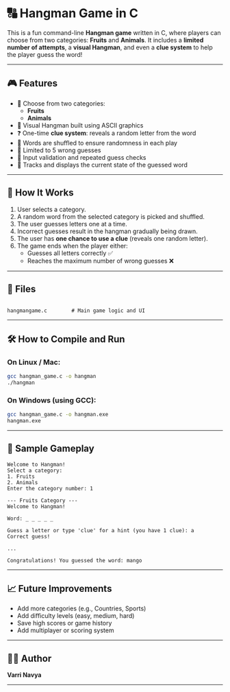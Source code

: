 # 🔠 Hangman Game in C

This is a fun command-line **Hangman game** written in C, where players can choose from two categories: **Fruits** and **Animals**. It includes a **limited number of attempts**, a **visual Hangman**, and even a **clue system** to help the player guess the word!

---

## 🎮 Features

- 🧠 Choose from two categories:
  - **Fruits**
  - **Animals**
- 🧱 Visual Hangman built using ASCII graphics
- ❓ One-time **clue system**: reveals a random letter from the word
- 🔁 Words are shuffled to ensure randomness in each play
- 🚫 Limited to 5 wrong guesses
- 🔄 Input validation and repeated guess checks
- 👀 Tracks and displays the current state of the guessed word

---

## 🧱 How It Works

1. User selects a category.
2. A random word from the selected category is picked and shuffled.
3. The user guesses letters one at a time.
4. Incorrect guesses result in the hangman gradually being drawn.
5. The user has **one chance to use a clue** (reveals one random letter).
6. The game ends when the player either:
   - Guesses all letters correctly ✅
   - Reaches the maximum number of wrong guesses ❌

---

## 🧾 Files

```

hangmangame.c        # Main game logic and UI

````

---

## 🛠️ How to Compile and Run

### On Linux / Mac:
```bash
gcc hangman_game.c -o hangman
./hangman
````

### On Windows (using GCC):

```bash
gcc hangman_game.c -o hangman.exe
hangman.exe
```

---

## 📌 Sample Gameplay

```
Welcome to Hangman!
Select a category:
1. Fruits
2. Animals
Enter the category number: 1

--- Fruits Category ---
Welcome to Hangman!

Word: _ _ _ _ _

Guess a letter or type 'clue' for a hint (you have 1 clue): a
Correct guess!

...

Congratulations! You guessed the word: mango
```

---

## 📈 Future Improvements

* Add more categories (e.g., Countries, Sports)
* Add difficulty levels (easy, medium, hard)
* Save high scores or game history
* Add multiplayer or scoring system

---

## 👨‍💻 Author

**Varri Navya**

---
